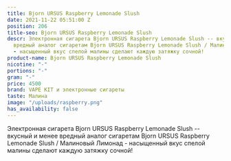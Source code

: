 ```yaml
---
title: Bjorn URSUS Raspberry Lemonade Slush
date: 2021-11-22 05:51:00 Z
position: 206
title-seo: Bjorn URSUS Raspberry Lemonade Slush
descr: Электронная сигарета Bjorn URSUS Raspberry Lemonade Slush -- вкусный и менее
  вредный аналог сигаретам Bjorn URSUS Raspberry Lemonade Slush / Малиновый Лимонад
  - насыщенный вкус спелой малины сделают каждую затяжку сочной!
product-name: Bjorn URSUS Raspberry Lemonade Slush
nicotine: "-"
portions: "-"
gram: "-"
price: 4500
brand: VAPE KIT и электронные сигареты
taste: Малина
image: "/uploads/raspberry.png"
has_availability: false
---
```


Электронная сигарета Bjorn URSUS Raspberry Lemonade Slush -- вкусный и менее вредный аналог сигаретам Bjorn URSUS Raspberry Lemonade Slush / Малиновый Лимонад - насыщенный вкус спелой малины сделают каждую затяжку сочной!